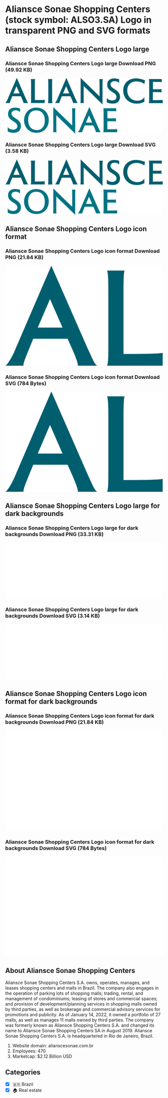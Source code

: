 # Aliansce Sonae Shopping Centers (stock symbol: ALSO3.SA) Logo in transparent PNG and SVG formats

## Aliansce Sonae Shopping Centers Logo large

### Aliansce Sonae Shopping Centers Logo large Download PNG (49.92 KB)

![Aliansce Sonae Shopping Centers Logo large Download PNG (49.92 KB)](/img/orig/ALSO3.SA_BIG-8749ad1d.png)

### Aliansce Sonae Shopping Centers Logo large Download SVG (3.58 KB)

![Aliansce Sonae Shopping Centers Logo large Download SVG (3.58 KB)](/img/orig/ALSO3.SA_BIG-cf8a73df.svg)

## Aliansce Sonae Shopping Centers Logo icon format

### Aliansce Sonae Shopping Centers Logo icon format Download PNG (21.84 KB)

![Aliansce Sonae Shopping Centers Logo icon format Download PNG (21.84 KB)](/img/orig/ALSO3.SA-b4ec687d.png)

### Aliansce Sonae Shopping Centers Logo icon format Download SVG (784 Bytes)

![Aliansce Sonae Shopping Centers Logo icon format Download SVG (784 Bytes)](/img/orig/ALSO3.SA-a49c3d4b.svg)

## Aliansce Sonae Shopping Centers Logo large for dark backgrounds

### Aliansce Sonae Shopping Centers Logo large for dark backgrounds Download PNG (33.31 KB)

![Aliansce Sonae Shopping Centers Logo large for dark backgrounds Download PNG (33.31 KB)](/img/orig/ALSO3.SA_BIG.D-1b45c8a6.png)

### Aliansce Sonae Shopping Centers Logo large for dark backgrounds Download SVG (3.14 KB)

![Aliansce Sonae Shopping Centers Logo large for dark backgrounds Download SVG (3.14 KB)](/img/orig/ALSO3.SA_BIG.D-bd66dbc3.svg)

## Aliansce Sonae Shopping Centers Logo icon format for dark backgrounds

### Aliansce Sonae Shopping Centers Logo icon format for dark backgrounds Download PNG (21.84 KB)

![Aliansce Sonae Shopping Centers Logo icon format for dark backgrounds Download PNG (21.84 KB)](/img/orig/ALSO3.SA.D-9f9b67a3.png)

### Aliansce Sonae Shopping Centers Logo icon format for dark backgrounds Download SVG (784 Bytes)

![Aliansce Sonae Shopping Centers Logo icon format for dark backgrounds Download SVG (784 Bytes)](/img/orig/ALSO3.SA.D-eee77d74.svg)

## About Aliansce Sonae Shopping Centers

Aliansce Sonae Shopping Centers S.A. owns, operates, manages, and leases shopping centers and malls in Brazil. The company also engages in the operation of parking lots of shopping malls; trading, rental, and management of condominiums; leasing of stores and commercial spaces; and provision of development/planning services in shopping malls owned by third parties, as well as brokerage and commercial advisory services for promotions and publicity. As of January 14, 2022, it owned a portfolio of 27 malls, as well as manages 11 malls owned by third parties. The company was formerly known as Aliansce Shopping Centers S.A. and changed its name to Aliansce Sonae Shopping Centers SA in August 2019. Aliansce Sonae Shopping Centers S.A. is headquartered in Rio de Janeiro, Brazil.

1. Website domain: alianscesonae.com.br
2. Employees: 470
3. Marketcap: $2.12 Billion USD


## Categories
- [x] 🇧🇷 Brazil
- [x] 🏠 Real estate

